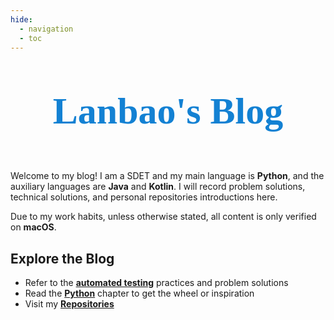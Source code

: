 ```yaml
---
hide:
  - navigation
  - toc
---
```


<style>
    .md-content .md-typeset h1 { display: none; }
</style>

<p style="text-align: center; color: #1381d3; font-size: 60px; font-weight: bold; font-family: 'Source Code Pro',serif">
    Lanbao's Blog
</p>

Welcome to my blog! I am a SDET and my main language is **Python**, and the auxiliary languages are **Java** and **Kotlin**.
I will record problem solutions, technical solutions, and personal repositories introductions here.

Due to my work habits, unless otherwise stated, all content is only verified on **macOS**.

## Explore the Blog

<div class="grid cards" markdown>

- Refer to the [**automated testing**](automated/accessibility-conflict.md) practices and problem solutions
- Read the [**Python**](python/capturing-grep-real-time-output.md) chapter to get the wheel or inspiration
- Visit my [**Repositories**](repo)

</div>
